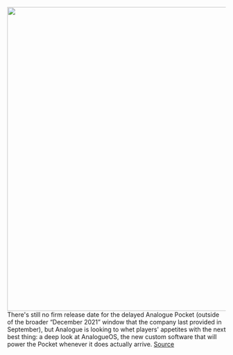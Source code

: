 <img src='https://cdn.vox-cdn.com/thumbor/9CKzx7rRxfjdcDZQ42gHukyztic=/0x0:2000x1500/1200x800/filters:focal(840x590:1160x910)/cdn.vox-cdn.com/uploads/chorus_image/image/70003719/Hero.0.png' width='700px' /><br/>
There's still no firm release date for the delayed Analogue Pocket (outside of the broader “December 2021” window that the company last provided in September), but Analogue is looking to whet players' appetites with the next best thing: a deep look at AnalogueOS, the new custom software that will power the Pocket whenever it does actually arrive.
<a href='https://www.theverge.com/2021/10/16/22722412/analogue-pocket-analogueos-operating-system-game-boy-retro'> Source <a/>